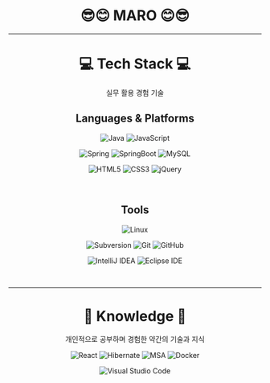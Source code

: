 <div align="center">
  
  # 😎😊  MARO  😊😎

  ---
  
  # 💻  Tech Stack  💻
  
  실무 활용 경험 기술
  
  ## Languages & Platforms
  ![Java](https://img.shields.io/badge/Java-007396?style=flat&logo=Java&logoColor=white)
  ![JavaScript](https://img.shields.io/badge/JavaScript-F7DF1E?style=flat&logo=JavaScript&logoColor=white)
  
  ![Spring](https://img.shields.io/badge/Spring-6DB33F?style=flat&logo=Spring&logoColor=white)
  ![SpringBoot](https://img.shields.io/badge/SpringBoot-6DB33F?style=flat&logo=SpringBoot&logoColor=white)
  ![MySQL](https://img.shields.io/badge/MySQL-4479A1?style=flat&logo=MySQL&logoColor=white)

  ![HTML5](https://img.shields.io/badge/HTML5-E34F26?style=flat&logo=HTML5&logoColor=white)
  ![CSS3](https://img.shields.io/badge/CSS3-1572B6?style=flat&logo=CSS3&logoColor=white)
  ![jQuery](https://img.shields.io/badge/jQuery-0769AD?style=flat&logo=jQuery&logoColor=white)

  </br>
  
  ## Tools
  ![Linux](https://img.shields.io/badge/Linux-FCC624?style=flat&logo=Linux&logoColor=white)
  
  ![Subversion](https://img.shields.io/badge/Subversion-809CC9?style=flat&logo=Subversion&logoColor=white)
  ![Git](https://img.shields.io/badge/Git-F05032?style=flat&logo=Git&logoColor=white)
  ![GitHub](https://img.shields.io/badge/GitHub-181717?style=flat&logo=GitHub&logoColor=white)

  ![IntelliJ IDEA](https://img.shields.io/badge/IntelliJ%20IDEA-000000?style=flat&logo=IntelliJ%20IDEA&logoColor=white)
  ![Eclipse IDE](https://img.shields.io/badge/Eclipse%20IDE-2C2255?style=flat&logo=Eclipse%20IDE&logoColor=white)

  <!--![Notion](https://img.shields.io/badge/Notion-000000?style=flat&logo=Notion&logoColor=white)-->


   </br>
  
  ---
  # 📝  Knowledge  📝
  개인적으로 공부하며 경험한 약간의 기술과 지식
  
  ![React](https://img.shields.io/badge/React-61DAFB?style=flat&logo=React&logoColor=white)
  ![Hibernate](https://img.shields.io/badge/Hibernate-59666C?style=flat&logo=Hibernate&logoColor=white)
  ![MSA](https://img.shields.io/badge/MSA-000000?style=flat&logo=MSA&logoColor=white)
  ![Docker](https://img.shields.io/badge/Docker-2496ED?style=flat&logo=Docker&logoColor=white)
 
  ![Visual Studio Code](https://img.shields.io/badge/Visual%20Studio%20Code-007ACC?style=flat&logo=Visual%20Studio%20Code&logoColor=white)

<!--
maven
gradle
jenkins
travisCI
python
Lombok
Jacoco
Mock

  ![JUnit5](https://img.shields.io/badge/JUnit5-25A162.svg?&style=for-the-badge&logo=JUnit5&logoColor=white)
  ![Docker](https://img.shields.io/badge/Docker-2496ED.svg?&style=for-the-badge&logo=Docker&logoColor=white)
  ![RabbitMQ](https://img.shields.io/badge/RabbitMQ-FF6600.svg?&style=for-the-badge&logo=RabbitMQ&logoColor=white)
  ![Apache Kafka](https://img.shields.io/badge/Apache%20Kafka-231F20.svg?&style=for-the-badge&logo=Apache%20Kafka&logoColor=white)
  ![Amazon AWS](https://img.shields.io/badge/Amazon%20AWS-232F3E.svg?&style=for-the-badge&logo=Amazon%20AWS&logoColor=white)
  ![Node.js](https://img.shields.io/badge/Node.js-339933.svg?&style=for-the-badge&logo=Node.js&logoColor=white)
  ![MongoDB](https://img.shields.io/badge/MongoDB-47A248.svg?&style=for-the-badge&logo=MongoDB&logoColor=white)
  
  ![Refactoring](https://img.shields.io/badge/MSA-000000.svg?&style=for-the-badge&logo=MSA&logoColor=white)

-->


</div>
